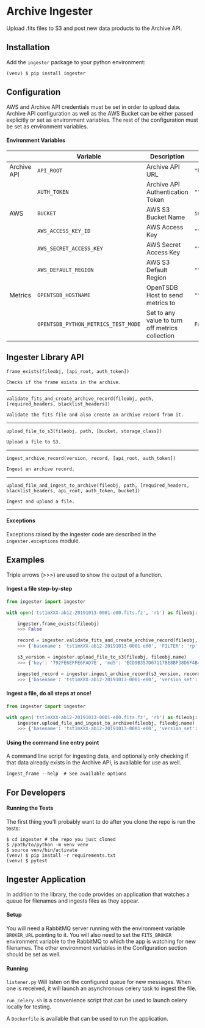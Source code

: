 # Archive Ingester

Upload .fits files to S3 and post new data products to the Archive API.

## Installation
Add the `ingester` package to your python environment:

`(venv) $ pip install ingester`

## Configuration

AWS and Archive API credentials must be set in order to upload data. Archive API configuration as well as the
AWS Bucket can be either passed explicitly or set as environment variables. The rest of the configuration must be
set as environment variables.

#### Environment Variables
| | Variable | Description | Default
| --- | --- | --- | ---
| Archive API | `API_ROOT` | Archive API URL | `"http://localhost:8000/"`
| | `AUTH_TOKEN` | Archive API Authentication Token | `""`
| AWS | `BUCKET` | AWS S3 Bucket Name | `ingestertest`
| | `AWS_ACCESS_KEY_ID` | AWS Access Key | `""`
| | `AWS_SECRET_ACCESS_KEY` | AWS Secret Access Key | `""`
| | `AWS_DEFAULT_REGION` | AWS S3 Default Region | `""`
| Metrics | `OPENTSDB_HOSTNAME` | OpenTSDB Host to send metrics to | `""`
| | `OPENTSDB_PYTHON_METRICS_TEST_MODE` | Set to any value to turn off metrics collection | `False`



## Ingester Library API
<!-- TODO: convert this to use pydoc and the function docstrings -->

    frame_exists(fileobj, [api_root, auth_token])

    Checks if the frame exists in the archive.

---
    validate_fits_and_create_archive_record(fileobj, path, [required_headers, blacklist_headers])

    Validate the fits file and also create an archive record from it.

---
    upload_file_to_s3(fileobj, path, [bucket, storage_class])

    Upload a file to S3.

---
    ingest_archive_record(version, record, [api_root, auth_token])

    Ingest an archive record.

---
    upload_file_and_ingest_to_archive(fileobj, path, [required_headers, blacklist_headers, api_root, auth_token, bucket])

    Ingest and upload a file.

---

#### Exceptions

Exceptions raised by the ingester code are described in the `ingester.exceptions` module.

## Examples
Triple arrows (>>>) are used to show the output of a function.

#### Ingest a file step-by-step

```python
from ingester import ingester

with open('tst1mXXX-ab12-20191013-0001-e00.fits.fz', 'rb') as fileobj:

    ingester.frame_exists(fileobj)
    >>> False

    record = ingester.validate_fits_and_create_archive_record(fileobj, fileobj.name)
    >>> {'basename': 'tst1mXXX-ab12-20191013-0001-e00', 'FILTER': 'rp', 'DATE-OBS': '2019-10-13T10:13:00', ... }

    s3_version = ingester.upload_file_to_s3(fileobj, fileobj.name)
    >>> {'key': '792FE6EFFE6FAD7E', 'md5': 'ECD9B357D67117BE8BF38D6F4B4A6', 'extension': '.fits.fz'}

    ingested_record = ingester.ingest_archive_record(s3_version, record)
    >>> {'basename': 'tst1mXXX-ab12-20191013-0001-e00', 'version_set': [{'key': '792FE6EFFE6FAD7E', 'md5': 'ECD9B357D67117BE8BF38D6F4B4A6', 'extension': '.fits.fz'}], 'frameid': 400321, ... }
```

#### Ingest a file, do all steps at once!

```python
from ingester import ingester

with open('tst1mXXX-ab12-20191013-0001-e00.fits.fz', 'rb') as fileobj:
    ingester.upload_file_and_ingest_to_archive(fileobj, fileobj.name)
    >>> {'basename': 'tst1mXXX-ab12-20191013-0001-e00', 'version_set': [{'key': '792FE6EFFE6FAD7E', 'md5': 'ECD9B357D67117BE8BF38D6F4B4A6', 'extension': '.fits.fz'}], 'frameid': 400321, ... }
```

#### Using the command line entry point
A command line script for ingesting data, and optionally only checking if that data already exists
in the Archive API, is available for use as well.

```commandline
ingest_frame --help  # See available options
```

## For Developers

#### Running the Tests
The first thing you'll probably want to do after you clone the repo is run the tests:
```
$ cd ingester # the repo you just cloned
$ /path/to/python -m venv venv
$ source venv/bin/activate
(venv) $ pip install -r requirements.txt
(venv) $ pytest
````

## Ingester Application
In addition to the library, the code provides an application that watches a queue for filenames and ingests
files as they appear.

#### Setup
You will need a RabbitMQ server running with the environment variable `BROKER_URL` pointing to it. You will also
need to set the `FITS_BROKER` environment variable to the RabbitMQ to which the app is watching for new filenames. 
The other environment variables in the Configuration section should be set as well.

#### Running
`listener.py` Will listen on the configured queue for new messages. When one is received,
it will launch an asynchronous celery task to ingest the file.

`run_celery.sh` is a convenience script that can be used to launch celery locally for testing.

A `Dockerfile` is available that can be used to run the application.
